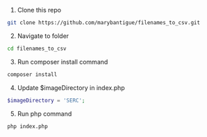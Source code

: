 1. Clone this repo

```bash
git clone https://github.com/marybantigue/filenames_to_csv.git
```

2. Navigate to folder

```bash
cd filenames_to_csv
```

3. Run composer install command

```bash
composer install
```

4. Update $imageDirectory in index.php

```php
$imageDirectory = 'SERC';
```

5. Run php command

```bash
php index.php
```
